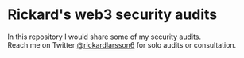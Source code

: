 # Rickard's web3 security audits
In this repository I would share some of my security audits.  
Reach me on Twitter [@rickardlarsson6](https://twitter.com/rickardlarsson6) for solo audits or consultation.  

